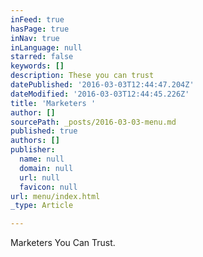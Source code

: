 ```yaml
---
inFeed: true
hasPage: true
inNav: true
inLanguage: null
starred: false
keywords: []
description: These you can trust
datePublished: '2016-03-03T12:44:47.204Z'
dateModified: '2016-03-03T12:44:45.226Z'
title: 'Marketers '
author: []
sourcePath: _posts/2016-03-03-menu.md
published: true
authors: []
publisher:
  name: null
  domain: null
  url: null
  favicon: null
url: menu/index.html
_type: Article

---
```

Marketers You Can Trust.
